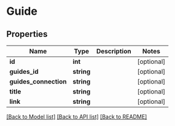 # Guide

## Properties
Name | Type | Description | Notes
------------ | ------------- | ------------- | -------------
**id** | **int** |  | [optional] 
**guides_id** | **string** |  | [optional] 
**guides_connection** | **string** |  | [optional] 
**title** | **string** |  | [optional] 
**link** | **string** |  | [optional] 

[[Back to Model list]](../README.md#documentation-for-models) [[Back to API list]](../README.md#documentation-for-api-endpoints) [[Back to README]](../README.md)

